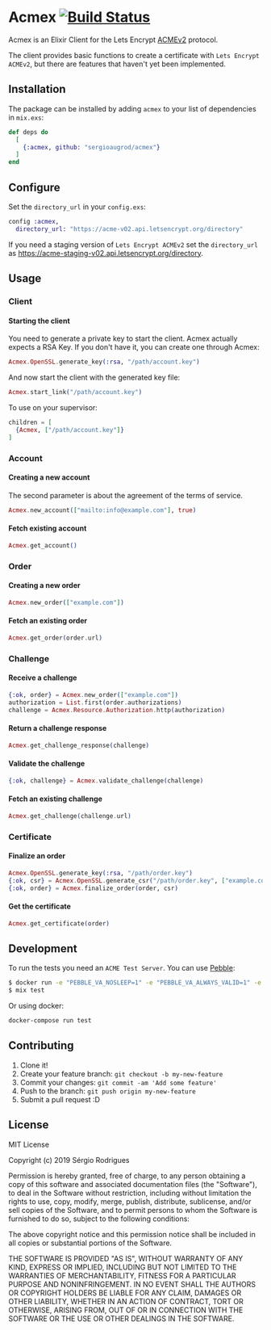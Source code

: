# Acmex [![Build Status](https://travis-ci.org/sergioaugrod/acmex.svg?branch=master)](https://travis-ci.org/sergioaugrod/acmex)

Acmex is an Elixir Client for the Lets Encrypt [ACMEv2](https://github.com/ietf-wg-acme/acme) protocol.

The client provides basic functions to create a certificate with `Lets Encrypt ACMEv2`, but there are features that haven't yet been implemented.

## Installation

The package can be installed by adding `acmex` to your list of dependencies in `mix.exs`:

```elixir
def deps do
  [
    {:acmex, github: "sergioaugrod/acmex"}
  ]
end
```

## Configure

Set the `directory_url` in your `config.exs`:

```elixir
config :acmex,
  directory_url: "https://acme-v02.api.letsencrypt.org/directory"
```

If you need a staging version of `Lets Encrypt ACMEv2` set the `directory_url` as https://acme-staging-v02.api.letsencrypt.org/directory.

## Usage

### Client

#### Starting the client

You need to generate a private key to start the client. Acmex actually expects a RSA Key.
If you don't have it, you can create one through Acmex:

```elixir
Acmex.OpenSSL.generate_key(:rsa, "/path/account.key")
```

And now start the client with the generated key file:

```elixir
Acmex.start_link("/path/account.key")
```

To use on your supervisor:

```elixir
children = [
  {Acmex, ["/path/account.key"]}
]
```

### Account

#### Creating a new account

The second parameter is about the agreement of the terms of service.

```elixir
Acmex.new_account(["mailto:info@example.com"], true)
```

#### Fetch existing account

```elixir
Acmex.get_account()
```

### Order

#### Creating a new order

```elixir
Acmex.new_order(["example.com"])
```

#### Fetch an existing order

```elixir
Acmex.get_order(order.url)
```

### Challenge

#### Receive a challenge

```elixir
{:ok, order} = Acmex.new_order(["example.com"])
authorization = List.first(order.authorizations)
challenge = Acmex.Resource.Authorization.http(authorization)
```

#### Return a challenge response

```elixir
Acmex.get_challenge_response(challenge)
```

#### Validate the challenge

```elixir
{:ok, challenge} = Acmex.validate_challenge(challenge)
```

#### Fetch an existing challenge

```elixir
Acmex.get_challenge(challenge.url)
```

### Certificate

#### Finalize an order

```elixir
Acmex.OpenSSL.generate_key(:rsa, "/path/order.key")
{:ok, csr} = Acmex.OpenSSL.generate_csr("/path/order.key", ["example.com"])
{:ok, order} = Acmex.finalize_order(order, csr)
```

#### Get the certificate

```elixir
Acmex.get_certificate(order)
```

## Development

To run the tests you need an `ACME Test Server`. You can use [Pebble](https://github.com/letsencrypt/pebble):

```bash
$ docker run -e "PEBBLE_VA_NOSLEEP=1" -e "PEBBLE_VA_ALWAYS_VALID=1" -e "PEBBLE_WFE_NONCEREJECT=0" -p 14000:14000 letsencrypt/pebble
$ mix test
```

Or using docker:

```bash
docker-compose run test
```

## Contributing

1. Clone it!
2. Create your feature branch: `git checkout -b my-new-feature`
3. Commit your changes: `git commit -am 'Add some feature'`
4. Push to the branch: `git push origin my-new-feature`
5. Submit a pull request :D

## License

MIT License

Copyright (c) 2019 Sérgio Rodrigues

Permission is hereby granted, free of charge, to any person obtaining a copy
of this software and associated documentation files (the "Software"), to deal
in the Software without restriction, including without limitation the rights
to use, copy, modify, merge, publish, distribute, sublicense, and/or sell
copies of the Software, and to permit persons to whom the Software is
furnished to do so, subject to the following conditions:

The above copyright notice and this permission notice shall be included in all
copies or substantial portions of the Software.

THE SOFTWARE IS PROVIDED "AS IS", WITHOUT WARRANTY OF ANY KIND, EXPRESS OR
IMPLIED, INCLUDING BUT NOT LIMITED TO THE WARRANTIES OF MERCHANTABILITY,
FITNESS FOR A PARTICULAR PURPOSE AND NONINFRINGEMENT. IN NO EVENT SHALL THE
AUTHORS OR COPYRIGHT HOLDERS BE LIABLE FOR ANY CLAIM, DAMAGES OR OTHER
LIABILITY, WHETHER IN AN ACTION OF CONTRACT, TORT OR OTHERWISE, ARISING FROM,
OUT OF OR IN CONNECTION WITH THE SOFTWARE OR THE USE OR OTHER DEALINGS IN THE
SOFTWARE.
